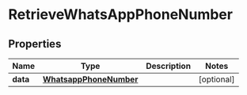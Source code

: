 

# RetrieveWhatsAppPhoneNumber


## Properties

Name | Type | Description | Notes
------------ | ------------- | ------------- | -------------
**data** | [**WhatsappPhoneNumber**](WhatsappPhoneNumber.md) |  |  [optional]



